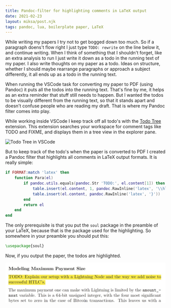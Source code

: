 ```yaml
---
title: Pandoc-filter for highlighting comments in LaTeX output
date: 2021-02-23
layout: miksa/post.njk
tags: pandoc, lua, boilerplate paper, LaTeX
---
```


While writing my papers I try not to get bogged down too much. So if a paragraph doens't flow right I just type `TODO: rewrite` on the line below it, and continue writing. When I think of something that I shouldn't forget, like an extra analysis to run I just write it down as a todo in the running text of my paper. I also write thoughts on my paper as a todo. Ideas on structure, whether I should maybe rearrange paragraphs or approach a subject differently, it all ends up as a todo in the running text.

When running the VSCode task for converting my paper to PDF (using Pandoc) it puts all the todos into the running text. That's fine by me, it helps as an extra reminder that stuff still needs to happen. But I wanted the todos to be visually different from the running text, so that it stands apart and doesn't confuse people who are reading my draft. That is where my Pandoc filter comes into play.
<!-- more -->
While working inside VSCode I keep track off all todo's with the [Todo Tree](https://marketplace.visualstudio.com/items?itemName=Gruntfuggly.todo-tree) extension. This extension searches your workspace for comment tags like TODO and FIXME, and displays them in a tree view in the explorer pane.

<img src="/images/todo-tree.jpg" srcset="/images/todo-tree1x.jpg 231w, /images/todo-tree2x.jpg 461w, /images/todo-tree3x.jpg 692w, /images/todo-tree4x.jpg 922w" sizes="(max-width: 40rem) 231px, (max-width: 80rem) 461px, (max-width: 120rem) 692px, 922px" title="Todo Tree in VSCode" alt="Todo Tree in VSCode" />

But to keep track of the todo's when the paper is converted to PDF I created a Pandoc filter that highlights all comments in LaTeX output formats. It is really simple:

```lua
if FORMAT:match 'latex' then
    function Para(el)
        if pandoc.utils.equals(pandoc.Str 'TODO:', el.content[1]) then 
            table.insert(el.content, 1, pandoc.RawInline('latex', '\\hl{'))
            table.insert(el.content, pandoc.RawInline('latex', '}'))
        end
        return el
    end
end
```

The only prerequisite is that you put the `soul` package in the preamble of your LaTeX, because that is the package used for the highlighting. So somewhere in your preamble you should put this:

```latex
\usepackage{soul}
```

Now, if you output the paper, the todos are highlighted.

<img src="/images/todo-in-pdf.jpg" title="Todo in LaTeX PDF output" alt="Todo in LaTeX PDF output" width="650" />
